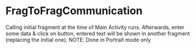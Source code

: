 # FragToFragCommunication
Calling initial fragment at the time of Main Activity runs. 
Afterwards, enter some data & click on button, entered text will be shown in another fragment (replacing the initial one). 
NOTE: Done in Portrait mode only
